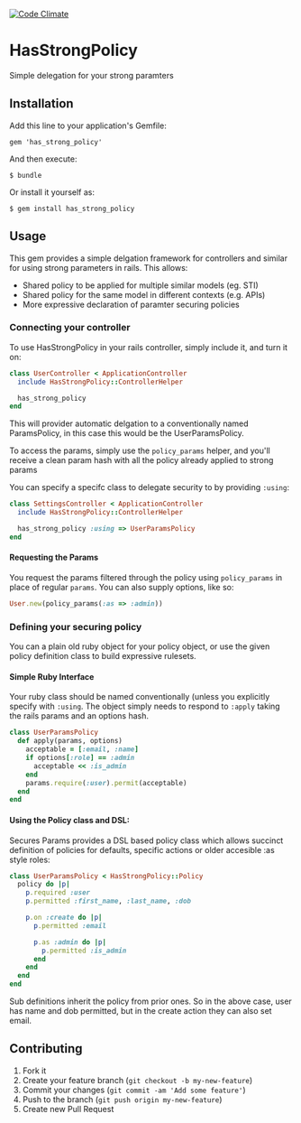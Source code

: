 [![Code Climate](https://codeclimate.com/github/loz/has_strong_policy.png)](https://codeclimate.com/github/loz/has_strong_policy)

# HasStrongPolicy

Simple delegation for your strong paramters

## Installation

Add this line to your application's Gemfile:

    gem 'has_strong_policy'

And then execute:

    $ bundle

Or install it yourself as:

    $ gem install has_strong_policy

## Usage

This gem provides a simple delgation framework for controllers and similar for
using strong parameters in rails.  This allows:

* Shared policy to be applied for multiple similar models (eg. STI)
* Shared policy for the same model in different contexts (e.g. APIs)
* More expressive declaration of paramter securing policies

### Connecting your controller

To use HasStrongPolicy in your rails controller, simply include it, and turn it on:


```ruby
class UserController < ApplicationController
  include HasStrongPolicy::ControllerHelper

  has_strong_policy
end
```

This will provider automatic delgation to a conventionally named ParamsPolicy,
in this case this would be the UserParamsPolicy.

To access the params, simply use the `policy_params` helper, and you'll receive
a clean param hash with all the policy already applied to strong params

You can specify a specifc class to delegate security to by providing `:using`:


```ruby
class SettingsController < ApplicationController
  include HasStrongPolicy::ControllerHelper

  has_strong_policy :using => UserParamsPolicy
end
```

#### Requesting the Params

You request the params filtered through the policy using `policy_params` in
place of regular `params`.  You can also supply options, like so:

```ruby
User.new(policy_params(:as => :admin))
```

### Defining your securing policy

You can a plain old ruby object for your policy object, or use the given policy
definition class to build expressive rulesets.

#### Simple Ruby Interface

Your ruby class should be named conventionally (unless you explicitly specify
with `:using`.  The object simply needs to respond to `:apply` taking the
rails params and an options hash.

```ruby
class UserParamsPolicy
  def apply(params, options)
    acceptable = [:email, :name]
    if options[:role] == :admin
      acceptable << :is_admin
    end
    params.require(:user).permit(acceptable)
  end
end
```

#### Using the Policy class and DSL:

Secures Params provides a DSL based policy class which allows succinct definition
of policies for defaults, specific actions or older accesible :as style roles:

```ruby
class UserParamsPolicy < HasStrongPolicy::Policy
  policy do |p|
    p.required :user
    p.permitted :first_name, :last_name, :dob

    p.on :create do |p|
      p.permitted :email

      p.as :admin do |p|
        p.permitted :is_admin
      end
    end
  end
end
```

Sub definitions inherit the policy from prior ones.  So in the above case, user
has name and dob permitted, but in the create action they can also set email.


## Contributing

1. Fork it
2. Create your feature branch (`git checkout -b my-new-feature`)
3. Commit your changes (`git commit -am 'Add some feature'`)
4. Push to the branch (`git push origin my-new-feature`)
5. Create new Pull Request
